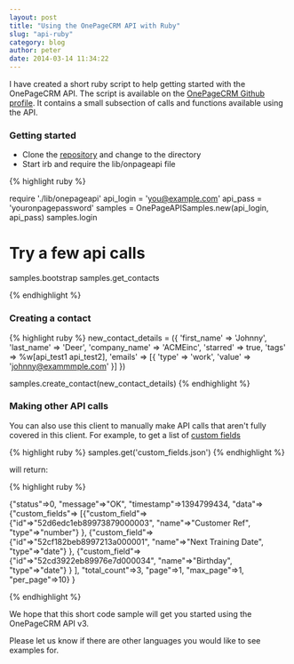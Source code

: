 ```yaml
---
layout: post
title: "Using the OnePageCRM API with Ruby"
slug: "api-ruby"
category: blog
author: peter
date: 2014-03-14 11:34:22
---
```


I have created a short ruby script to help getting started with the OnePageCRM API.
The script is available on the [OnePageCRM Github profile](https://github.com/OnePageCRM/ruby-client).
It contains a small subsection of calls and functions available using the API.

### Getting started

- Clone the [repository](https://github.com/OnePageCRM/ruby-client) and change to the directory
- Start irb and require the lib/onpageapi file


{% highlight ruby %}

require './lib/onepageapi'
api_login = 'you@example.com'
api_pass = 'youronpagepassword'
samples = OnePageAPISamples.new(api_login, api_pass)
samples.login

# Try a few api calls
samples.bootstrap
samples.get_contacts

{% endhighlight %}

### Creating a contact
{% highlight ruby %}
new_contact_details = ({
      'first_name' => 'Johnny',
      'last_name' => 'Deer',
      'company_name' => 'ACMEinc',
      'starred' => true,
      'tags' => %w[api_test1 api_test2],
      'emails' => [{
          'type' => 'work',
          'value' => 'johnny@exammmple.com' }]
    })

samples.create_contact(new_contact_details)
{% endhighlight %}

### Making other API calls
You can also use this client to manually make API calls that aren't fully covered in this client.
For example, to get a list of [custom fields](http://developer.onepagecrm.com/#customfields)

{% highlight ruby %}
samples.get('custom_fields.json')
{% endhighlight %}

will return:

{% highlight ruby %}

{"status"=>0, "message"=>"OK", "timestamp"=>1394799434, "data"=>
  {"custom_fields"=>
    [{"custom_field"=>
        {"id"=>"52d6edc1eb89973879000003", "name"=>"Customer Ref", "type"=>"number"}
      }, 
      {"custom_field"=>
        {"id"=>"52cf182beb8997213a000001", "name"=>"Next Training Date", "type"=>"date"}
      }, 
      {"custom_field"=>
      {"id"=>"52cd3922eb89976e7d000034", "name"=>"Birthday", "type"=>"date"}
      }
    ],
  "total_count"=>3, "page"=>1, "max_page"=>1, "per_page"=>10}
}

{% endhighlight %}


We hope that this short code sample will get you started using the OnePageCRM API v3.

Please let us know if there are other languages you would like to see examples for.
